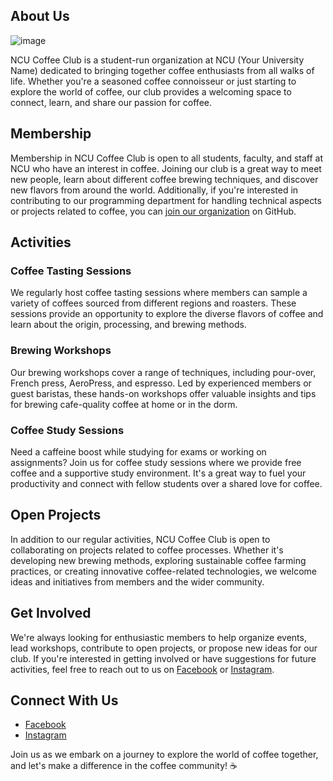 ## About Us
![image](https://github.com/NCU-coffee-club/.github/assets/91242001/a5513ef6-17d5-4de5-93b5-d4bcb9ad4c3c)

NCU Coffee Club is a student-run organization at NCU (Your University Name) dedicated to bringing together coffee enthusiasts from all walks of life. Whether you're a seasoned coffee connoisseur or just starting to explore the world of coffee, our club provides a welcoming space to connect, learn, and share our passion for coffee.

## Membership

Membership in NCU Coffee Club is open to all students, faculty, and staff at NCU who have an interest in coffee. Joining our club is a great way to meet new people, learn about different coffee brewing techniques, and discover new flavors from around the world. Additionally, if you're interested in contributing to our programming department for handling technical aspects or projects related to coffee, you can [join our organization](#) on GitHub.

## Activities

### Coffee Tasting Sessions

We regularly host coffee tasting sessions where members can sample a variety of coffees sourced from different regions and roasters. These sessions provide an opportunity to explore the diverse flavors of coffee and learn about the origin, processing, and brewing methods.

### Brewing Workshops

Our brewing workshops cover a range of techniques, including pour-over, French press, AeroPress, and espresso. Led by experienced members or guest baristas, these hands-on workshops offer valuable insights and tips for brewing cafe-quality coffee at home or in the dorm.

### Coffee Study Sessions

Need a caffeine boost while studying for exams or working on assignments? Join us for coffee study sessions where we provide free coffee and a supportive study environment. It's a great way to fuel your productivity and connect with fellow students over a shared love for coffee.

## Open Projects

In addition to our regular activities, NCU Coffee Club is open to collaborating on projects related to coffee processes. Whether it's developing new brewing methods, exploring sustainable coffee farming practices, or creating innovative coffee-related technologies, we welcome ideas and initiatives from members and the wider community.

## Get Involved

We're always looking for enthusiastic members to help organize events, lead workshops, contribute to open projects, or propose new ideas for our club. If you're interested in getting involved or have suggestions for future activities, feel free to reach out to us on [Facebook](https://www.facebook.com/NCUcafeclub?locale=zh_TW) or [Instagram](https://www.instagram.com/ncu_coffee_official/).

## Connect With Us
<!-- - [Official Website](#) -->
- [Facebook](https://www.facebook.com/NCUcafeclub?locale=zh_TW)
- [Instagram](https://www.instagram.com/ncu_coffee_official/)

Join us as we embark on a journey to explore the world of coffee together, and let's make a difference in the coffee community! ☕️
